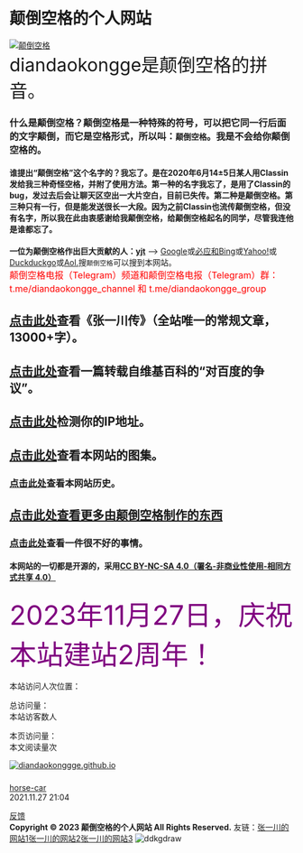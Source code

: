 # 颠倒空格的个人网站
[![颠倒空格](https://user-images.githubusercontent.com/94299076/167138129-4174978a-a417-4c03-ad4c-c89d289e9858.png)](https://diandaokongge.github.io/)  
<font size="6">diandaokongge是颠倒空格的拼音。 </font>  
### 什么是颠倒空格？颠倒空格是一种特殊的符号，可以把它同一行后面的文字颠倒，而它是空格形式，所以叫：`颠倒空格`。我是不会给你颠倒空格的。  
#### 谁提出“颠倒空格”这个名字的？我忘了。是在2020年6月14±5日某人用Classin发给我三种奇怪空格，并附了使用方法。第一种的名字我忘了，是用了Classin的bug，发过去后会让聊天区空出一大片空白，目前已失传。第二种是颠倒空格。第三种只有一行，但是能发送很长一大段。因为之前Classin也流传颠倒空格，但没有名字，所以我在此由衷感谢给我颠倒空格，给颠倒空格起名的同学，尽管我连他是谁都忘了。  
**一位为颠倒空格作出巨大贡献的人：[yjt](https://diandaokongge.github.io/article/yjt)**   -->
[Google](https://www.google.com)或[必应和Bing](https://www.bing.com)或[Yahoo!](https://www.yahoo.com)或[Duckduckgo](https://duckduckgo.com)或[Aol.](https://www.aol.com)搜`颠倒空格`可以搜到本网站。  
<font size="3" color="red">颠倒空格电报（Telegram）频道和颠倒空格电报（Telegram）群：t.me/diandaokongge_channel  和  t.me/diandaokongge_group</font>  
## [点击此处](https://diandaokongge.github.io/zyc)查看《张一川传》（全站唯一的常规文章，13000+字）。  
## [点击此处](https://diandaokongge.github.io/article/sb)查看一篇转载自维基百科的“对百度的争议”。
## [点击此处](https://diandaokongge.github.io/checkip)检测你的IP地址。
## [点击此处](https://diandaokongge.github.io/picture)查看本网站的图集。
### [点击此处](https://diandaokongge.github.io/update)查看本网站历史。 
## **[点击此处查看更多由颠倒空格制作的东西](https://diandaokongge.github.io/more)**
### [点击此处](https://diandaokongge.github.io/article/bad)查看一件很不好的事情。  

<!-- 公示：公元2021年12月1日北京时间晚上8时50分至9时18分,被LOIC攻击。据站长调查，在那一段时间里，本网站被一名姓姜的黑客攻击，是站长的某同班同学，性别男，当时11岁。在第二天，姜向站长承认错误，故我不再追究其责任。  
 公示：在2022年4月下旬，时常有LOIC和HOIC攻击本网站。据站长调查，在那一段时间里，本网站被一名骇客——张一川攻击，至少攻击了10个G，是站长的某朋友，性别男，当时11岁，态度极其恶劣。站长对骇客张一川进行了五倍的以牙还牙。 -->

#### 本网站的一切都是开源的，采用[CC BY-NC-SA 4.0（署名-非商业性使用-相同方式共享 4.0）](https://creativecommons.org/licenses/by-nc-sa/4.0/deed.zh)

<font size="7" color="purple">2023年11月27日，庆祝本站建站2周年！</font>  

本站访问人次位置：

<script type="text/javascript" src="//rf.revolvermaps.com/0/0/6.js?i=5urd982oaqn&amp;m=7&amp;c=e63100&amp;cr1=ffffff&amp;f=arial&amp;l=0&amp;bv=90&amp;lx=-420&amp;ly=420&amp;hi=20&amp;he=7&amp;hc=a8ddff&amp;rs=80" async="async"></script>

<script type="text/javascript" src="busuanzi.js"></script>    
<script async src="//busuanzi.ibruce.info/busuanzi/2.3/busuanzi.pure.mini.js">
</script>  

总访问量：  
<span id="busuanzi_container_site_uv">
  本站访客数<span id="busuanzi_value_site_uv"></span>人
</span>

本页访问量：  
<span id="busuanzi_container_page_pv">
  本文阅读量<span id="busuanzi_value_page_pv"></span>次
</span>

[![diandaokonggge.github.io](https://github.com/diandaokongge/diandaokongge.github.io/assets/94299076/4ab5e796-3c6b-4ead-bffc-e332d1376fff)](https://diandaokongge.github.io/)

<script type="text/javascript" src="https://www.c1n.cn/js/checkUrl.js" ></script>

<script  color="255,174,200" opacity='1' zIndex="-1" count="250" src="https://cdn.bootcss.com/canvas-nest.js/2.0.4/canvas-nest.js" type="text/javascript"></script>

### <span id="runtime_span"></span><script type="text/javascript">function show_runtime(){window.setTimeout("show_runtime()",1000);X=new Date("11/27/2021 21:04:00");Y=new Date();T=(Y.getTime()-X.getTime());M=24*60*60*1000;a=T/M;A=Math.floor(a);b=(a-A)*24;B=Math.floor(b);c=(b-B)*60;C=Math.floor((b-B)*60);D=Math.floor((c-C)*60);runtime_span.innerHTML="本站已运行: "+A+"天"+B+"小时"+C+"分"+D+"秒"}show_runtime();</script> 

[horse-car](https://diandaokongge.github.io/时间像小马车.m4a)  
2021.11.27  21:04  

   [反馈](https://diandaokongge.github.io/fdbk)  
**Copyright © 2023 颠倒空格的个人网站 All Rights Reserved.** 友链：[张一川的网站1](http://bjjh201703.com/)[张一川的网站2](https://zzzzzyc.github.io)[张一川的网站3](http://zzzzzyc.top)
![ddkgdraw](https://github.com/diandaokongge/diandaokongge.github.io/assets/94299076/15c7e65c-58f1-4650-b835-8c0110f2c8d4)
